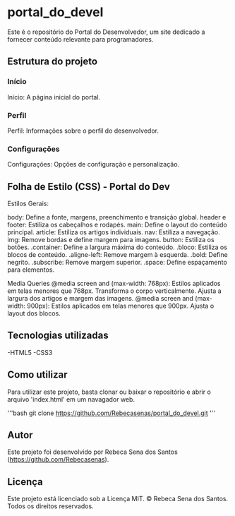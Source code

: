 # portal_do_devel
Este é o repositório do Portal do Desenvolvedor, um site dedicado a fornecer conteúdo relevante para programadores. 

## Estrutura do projeto
### Início
Início: A página inicial do portal.
### Perfil
Perfil: Informações sobre o perfil do desenvolvedor.
### Configurações
Configurações: Opções de configuração e personalização.

## Folha de Estilo (CSS) - Portal do Dev

Estilos Gerais:

body: Define a fonte, margens, preenchimento e transição global.
header e footer: Estiliza os cabeçalhos e rodapés.
main: Define o layout do conteúdo principal.
article: Estiliza os artigos individuais.
nav: Estiliza a navegação.
img: Remove bordas e define margem para imagens.
button: Estiliza os botões.
.container: Define a largura máxima do conteúdo.
.bloco: Estiliza os blocos de conteúdo.
.aligne-left: Remove margem à esquerda.
.bold: Define negrito.
.subscribe: Remove margem superior.
.space: Define espaçamento para elementos.

Media Queries
@media screen and (max-width: 768px): Estilos aplicados em telas menores que 768px.
Transforma o corpo verticalmente.
Ajusta a largura dos artigos e margem das imagens.
@media screen and (max-width: 900px): Estilos aplicados em telas menores que 900px.
Ajusta o layout dos blocos.

## Tecnologias utilizadas
-HTML5
-CSS3

## Como utilizar
Para utilizar este projeto, basta clonar ou baixar o repositório e abrir o arquivo 'index.html' em um navagador web.

'''bash git clone https://github.com/Rebecasenas/portal_do_devel.git '''

## Autor
Este projeto foi desenvolvido por Rebeca Sena dos Santos (https://github.com/Rebecasenas).

## Licença
Este projeto está licenciado sob a Licença MIT.
© Rebeca Sena dos Santos. Todos os direitos reservados.